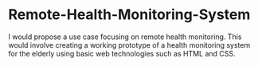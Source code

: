 # Remote-Health-Monitoring-System
I would propose a use case focusing on remote health monitoring. 
This would involve creating a working prototype of a health monitoring system for the elderly using basic web technologies such as HTML and CSS.
